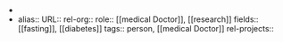 -
- alias::
  URL::
  rel-org::
  role:: [[medical Doctor]], [[research]] 
  fields:: [[fasting]], [[diabetes]] 
  tags:: person, [[medical Doctor]] 
  rel-projects::
  
